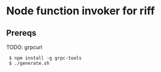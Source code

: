 # Node function invoker for riff

## Prereqs

TODO: grpcurl

```
 $ npm install -g grpc-tools
 $ ./generate.sh
```